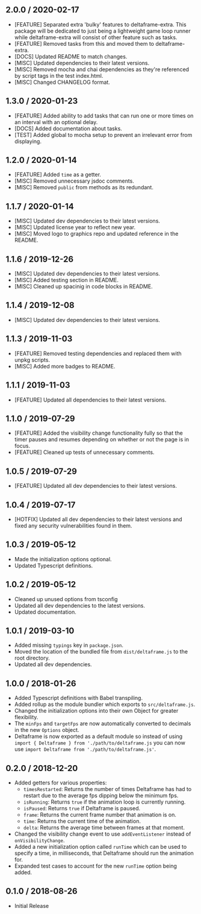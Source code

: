 ## 2.0.0 / 2020-02-17
- [FEATURE] Separated extra 'bulky' features to deltaframe-extra. This package will be dedicated to just being a lightweight game loop runner while deltaframe-extra will consist of other feature such as tasks.
- [FEATURE] Removed tasks from this and moved them to deltaframe-extra.
- [DOCS] Updated README to match changes.
- [MISC] Updated dependencies to their latest versions.
- [MISC] Removed mocha and chai dependencies as they're referenced by script tags in the test index.html.
- [MISC] Changed CHANGELOG format.

## 1.3.0 / 2020-01-23
- [FEATURE] Added ability to add tasks that can run one or more times on an interval with an optional delay.
- [DOCS] Added documentation about tasks.
- [TEST] Added global to mocha setup to prevent an irrelevant error from displaying.

## 1.2.0 / 2020-01-14
- [FEATURE] Added `time` as a getter.
- [MISC] Removed unnecessary jsdoc comments.
- [MISC] Removed `public` from methods as its redundant.

## 1.1.7 / 2020-01-14
- [MISC] Updated dev dependencies to their latest versions.
- [MISC] Updated license year to reflect new year.
- [MISC] Moved logo to graphics repo and updated reference in the README.

## 1.1.6 / 2019-12-26
- [MISC] Updated dev dependencies to their latest versions.
- [MISC] Added testing section in README.
- [MISC] Cleaned up spacinig in code blocks in README.

## 1.1.4 / 2019-12-08
- [MISC] Updated dev dependencies to their latest versions.

## 1.1.3 / 2019-11-03
- [FEATURE] Removed testing dependencies and replaced them with unpkg scripts.
- [MISC] Added more badges to README.

## 1.1.1 / 2019-11-03
- [FEATURE] Updated all dependencies to their latest versions.

## 1.1.0 / 2019-07-29
- [FEATURE] Added the visibility change functionality fully so that the timer pauses and resumes depending on whether or not the page is in focus.
- [FEATURE] Cleaned up tests of unnecessary comments.

## 1.0.5 / 2019-07-29
- [FEATURE] Updated all dev dependencies to their latest versions.

## 1.0.4 / 2019-07-17
- [HOTFIX] Updated all dev dependencies to their latest versions and fixed any security vulnerabilities found in them.

## 1.0.3 / 2019-05-12
- Made the initialization options optional.
- Updated Typescript definitions.

## 1.0.2 / 2019-05-12
- Cleaned up unused options from tsconfig
- Updated all dev dependencies to the latest versions.
- Updated documentation.

## 1.0.1 / 2019-03-10
- Added missing `typings` key in `package.json`.
- Moved the location of the bundled file from `dist/deltaframe.js` to the root directory.
- Updated all dev dependencies.

## 1.0.0 / 2018-01-26
- Added Typescript definitions with Babel transpiling.
- Added rollup as the module bundler which exports to `src/deltaframe.js`.
- Changed the initialization options into their own Object for greater flexibility.
- The `minFps` and `targetFps` are now automatically converted to decimals in the new `Options` object.
- Deltaframe is now exported as a default module so instead of using `import { Deltaframe } from './path/to/deltaframe.js` you can now use `import Deltaframe from './path/to/deltaframe.js'`.

## 0.2.0 / 2018-12-20
- Added getters for various properties:
	- `timesRestarted`: Returns the number of times Deltaframe has had to restart due to the average fps dipping below the minimum fps.
	- `isRunning`: Returns `true` if the animation loop is currently running.
	- `isPaused`: Returns `true` if Deltaframe is paused.
	- `frame`: Returns the current frame number that animation is on.
	- `time`: Returns the current time of the animation.
	- `delta`: Returns the average time between frames at that moment.
- Changed the visibility change event to use `addEventListener` instead of `onVisibilityChange`.
- Added a new initialization option called `runTime` which can be used to specify a time, in milliseconds, that Deltaframe should run the animation for.
- Expanded test cases to account for the new `runTime` option being added.

## 0.1.0 / 2018-08-26
- Initial Release